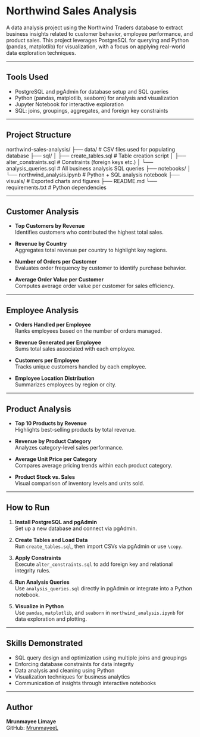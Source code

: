 # Northwind Sales Analysis

A data analysis project using the Northwind Traders database to extract business insights related to customer behavior, employee performance, and product sales. This project leverages PostgreSQL for querying and Python (pandas, matplotlib) for visualization, with a focus on applying real-world data exploration techniques.

---

## Tools Used

- PostgreSQL and pgAdmin for database setup and SQL queries  
- Python (pandas, matplotlib, seaborn) for analysis and visualization  
- Jupyter Notebook for interactive exploration  
- SQL: joins, groupings, aggregates, and foreign key constraints

---

## Project Structure

northwind-sales-analysis/
├── data/ # CSV files used for populating database
├── sql/
│ ├── create_tables.sql # Table creation script
│ ├── alter_constraints.sql # Constraints (foreign keys etc.)
│ └── analysis_queries.sql # All business analysis SQL queries
├── notebooks/
│ └── northwind_analysis.ipynb # Python + SQL analysis notebook
├── visuals/ # Exported charts and figures
├── README.md
└── requirements.txt # Python dependencies


---

## Customer Analysis

- **Top Customers by Revenue**  
  Identifies customers who contributed the highest total sales.

- **Revenue by Country**  
  Aggregates total revenue per country to highlight key regions.

- **Number of Orders per Customer**  
  Evaluates order frequency by customer to identify purchase behavior.

- **Average Order Value per Customer**  
  Computes average order value per customer for sales efficiency.

---

## Employee Analysis

- **Orders Handled per Employee**  
  Ranks employees based on the number of orders managed.

- **Revenue Generated per Employee**  
  Sums total sales associated with each employee.

- **Customers per Employee**  
  Tracks unique customers handled by each employee.

- **Employee Location Distribution**  
  Summarizes employees by region or city.

---

## Product Analysis

- **Top 10 Products by Revenue**  
  Highlights best-selling products by total revenue.

- **Revenue by Product Category**  
  Analyzes category-level sales performance.

- **Average Unit Price per Category**  
  Compares average pricing trends within each product category.

- **Product Stock vs. Sales**  
  Visual comparison of inventory levels and units sold.

---

## How to Run

1. **Install PostgreSQL and pgAdmin**  
   Set up a new database and connect via pgAdmin.

2. **Create Tables and Load Data**  
   Run `create_tables.sql`, then import CSVs via pgAdmin or use `\copy`.

3. **Apply Constraints**  
   Execute `alter_constraints.sql` to add foreign key and relational integrity rules.

4. **Run Analysis Queries**  
   Use `analysis_queries.sql` directly in pgAdmin or integrate into a Python notebook.

5. **Visualize in Python**  
   Use `pandas`, `matplotlib`, and `seaborn` in `northwind_analysis.ipynb` for data exploration and plotting.

---

## Skills Demonstrated

- SQL query design and optimization using multiple joins and groupings  
- Enforcing database constraints for data integrity  
- Data analysis and cleaning using Python  
- Visualization techniques for business analytics  
- Communication of insights through interactive notebooks

---

## Author

**Mrunmayee Limaye**  
GitHub: [MrunmayeeL](https://github.com/MrunmayeeL)
